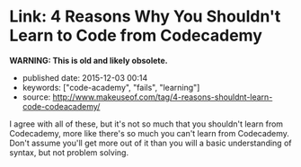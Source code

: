Link: 4 Reasons Why You Shouldn\'t Learn to Code from Codecademy
================================================================

**WARNING: This is old and likely obsolete.**

-   published date: 2015-12-03 00:14
-   keywords: \[\"code-academy\", \"fails\", \"learning\"\]
-   source: <http://www.makeuseof.com/tag/4-reasons-shouldnt-learn-code-codeacademy/>

I agree with all of these, but it\'s not so much that you shouldn\'t learn from Codecademy, more like there\'s so much you can\'t learn from Codecademy. Don\'t assume you\'ll get more out of it than you will a basic understanding of syntax, but not problem solving.

